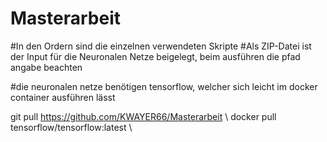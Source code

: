 # Masterarbeit

#In den Ordern sind die einzelnen verwendeten Skripte
#Als ZIP-Datei ist der Input für die Neuronalen Netze beigelegt, beim ausführen die pfad angabe beachten

#die neuronalen netze benötigen tensorflow, welcher sich leicht im docker container ausführen lässt

git pull https://github.com/KWAYER66/Masterarbeit \\
docker pull tensorflow/tensorflow:latest \\

